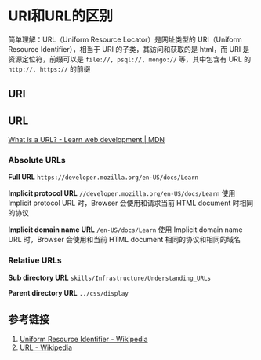 # URI和URL的区别

简单理解：URL（Uniform Resource Locator）是网址类型的 URI（Uniform Resource Identifier），相当于 URI 的子类，其访问和获取的是 html，而 URI 是资源定位符，前缀可以是 `file://, psql://, mongo://` 等，其中包含有 URL 的 `http://, https://` 的前缀

## URI

## URL
[What is a URL? - Learn web development | MDN](https://developer.mozilla.org/en-US/docs/Learn/Common_questions/Web_mechanics/What_is_a_URL)

### Absolute URLs

**Full URL**
`https://developer.mozilla.org/en-US/docs/Learn`

**Implicit protocol URL**
`//developer.mozilla.org/en-US/docs/Learn`
使用 Implicit protocol URL 时，Browser 会使用和请求当前 HTML document 时相同的协议

**Implicit domain name URL**
`/en-US/docs/Learn`
使用 Implicit domain name URL 时，Browser 会使用和当前 HTML document 相同的协议和相同的域名

### Relative URLs

**Sub directory URL**
`skills/Infrastructure/Understanding_URLs`

**Parent directory URL**
`../css/display`

## 参考链接
1. [Uniform Resource Identifier - Wikipedia](https://en.wikipedia.org/wiki/Uniform_Resource_Identifier#URLs_and_URNs)
2. [URL - Wikipedia](https://en.wikipedia.org/wiki/URL)